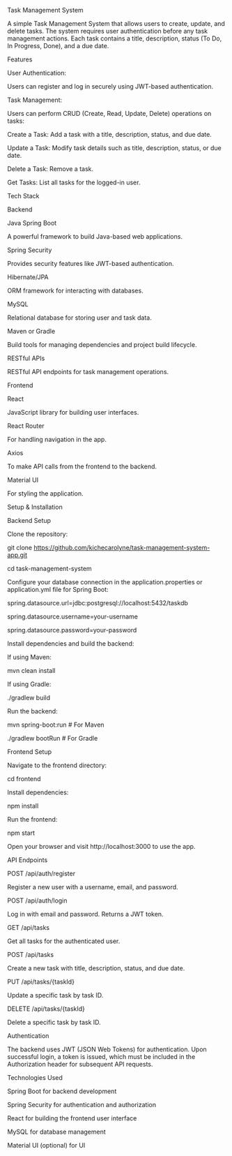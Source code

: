 Task Management System

A simple Task Management System that allows users to create, update, and delete tasks. The system requires user authentication before any task management actions. Each task contains a title, description, status (To Do, In Progress, Done), and a due date.

Features

User Authentication:

Users can register and log in securely using JWT-based authentication.

Task Management:

Users can perform CRUD (Create, Read, Update, Delete) operations on tasks:

Create a Task: Add a task with a title, description, status, and due date.

Update a Task: Modify task details such as title, description, status, or due date.

Delete a Task: Remove a task.

Get Tasks: List all tasks for the logged-in user.

Tech Stack

Backend

Java Spring Boot

A powerful framework to build Java-based web applications.

Spring Security

Provides security features like JWT-based authentication.

Hibernate/JPA

ORM framework for interacting with databases.

MySQL

Relational database for storing user and task data.

Maven or Gradle

Build tools for managing dependencies and project build lifecycle.

RESTful APIs

RESTful API endpoints for task management operations.

Frontend

React

JavaScript library for building user interfaces.

React Router

For handling navigation in the app.

Axios

To make API calls from the frontend to the backend.

Material UI

For styling the application.

Setup & Installation

Backend Setup

Clone the repository:

git clone https://github.com/kichecarolyne/task-management-system-app.git

cd task-management-system

Configure your database connection in the application.properties or application.yml file for Spring Boot:

spring.datasource.url=jdbc:postgresql://localhost:5432/taskdb

spring.datasource.username=your-username

spring.datasource.password=your-password

Install dependencies and build the backend:

If using Maven:

mvn clean install

If using Gradle:

./gradlew build

Run the backend:

mvn spring-boot:run   # For Maven

./gradlew bootRun     # For Gradle

Frontend Setup

Navigate to the frontend directory:

cd frontend

Install dependencies:

npm install

Run the frontend:

npm start

Open your browser and visit http://localhost:3000 to use the app.

API Endpoints

POST /api/auth/register

Register a new user with a username, email, and password.

POST /api/auth/login

Log in with email and password. Returns a JWT token.

GET /api/tasks

Get all tasks for the authenticated user.

POST /api/tasks

Create a new task with title, description, status, and due date.

PUT /api/tasks/{taskId}

Update a specific task by task ID.

DELETE /api/tasks/{taskId}

Delete a specific task by task ID.

Authentication

The backend uses JWT (JSON Web Tokens) for authentication. Upon successful login, a token is issued, which must be included in the Authorization header for subsequent API requests.

Technologies Used

Spring Boot for backend development

Spring Security for authentication and authorization

React for building the frontend user interface

MySQL for database management

Material UI (optional) for UI 